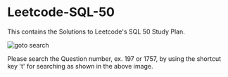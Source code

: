 # Leetcode-SQL-50
This contains the Solutions to Leetcode's SQL 50 Study Plan.

![goto search](https://i.stack.imgur.com/djQff.png)

Please search the Question number, ex. 197 or 1757, by using the shortcut key 't' for searching as shown in the above image.